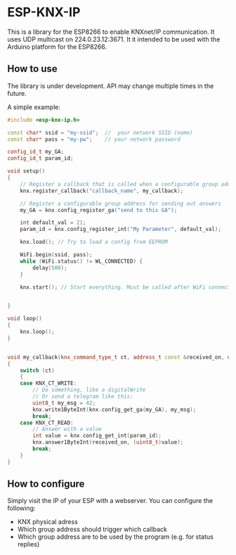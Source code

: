 # ESP-KNX-IP #

This is a library for the ESP8266 to enable KNXnet/IP communication. It uses UDP multicast on 224.0.23.12:3671.
It it intended to be used with the Arduino platform for the ESP8266.

## How to use ##

The library is under development. API may change multiple times in the future.

A simple example:

```c++
#include <esp-knx-ip.h>

const char* ssid = "my-ssid";  //  your network SSID (name)
const char* pass = "my-pw";    // your network password

config_id_t my_GA;
config_id_t param_id;

void setup()
{
	// Register a callback that is called when a configurable group address is receiving a telegram
	knx.register_callback("callback_name", my_callback);

	// Register a configurable group address for sending out answers
	my_GA = knx.config_register_ga("send to this GA");

	int default_val = 21;
	param_id = knx.config_register_int("My Parameter", default_val);

	knx.load(); // Try to load a config from EEPROM

	WiFi.begin(ssid, pass);
	while (WiFi.status() != WL_CONNECTED) {
		delay(500);
	}

	knx.start(); // Start everything. Must be called after WiFi connection has been established


}

void loop()
{
	knx.loop();
}


void my_callback(knx_command_type_t ct, address_t const &received_on, uint8_t data_len, uint8_t *data)
{
	switch (ct)
	{
	case KNX_CT_WRITE:
		// Do something, like a digitalWrite
		// Or send a telegram like this:
		uint8_t my_msg = 42;
		knx.write1ByteInt(knx.config_get_ga(my_GA), my_msg);
		break;
	case KNX_CT_READ:
		// Answer with a value
		int value = knx.config_get_int(param_id);
		knx.answer1ByteInt(received_on, (uint8_t)value);
		break;
	}
}
```

## How to configure ##

Simply visit the IP of your ESP with a webserver. You can configure the following:
* KNX physical adress
* Which group address should trigger which callback
* Which group address are to be used by the program (e.g. for status replies)